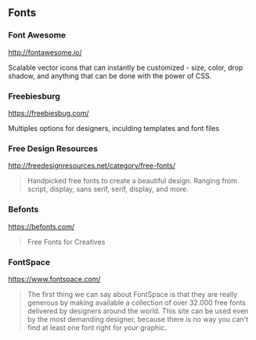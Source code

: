 ## Fonts

### Font Awesome
<http://fontawesome.io/>

Scalable vector icons that can instantly be customized - size, color, drop shadow, and anything that can be done with the power of CSS.

### Freebiesburg
<https://freebiesbug.com/>

Multiples options for designers, inculding templates and font files

### Free Design Resources
<http://freedesignresources.net/category/free-fonts/>

> Handpicked free fonts to create a beautiful design. Ranging from script, display, sans serif,
> serif, display, and more.

### Befonts
<https://befonts.com/>

> Free Fonts for Creatives

### FontSpace
<https://www.fontspace.com/>

> The first thing we can say about FontSpace is that they are really generous by making available a
> collection of over 32.000 free fonts delivered by designers around the world. This site can be
> used even by the most demanding designer, because there is no way you can't find at least one font
> right for your graphic.
